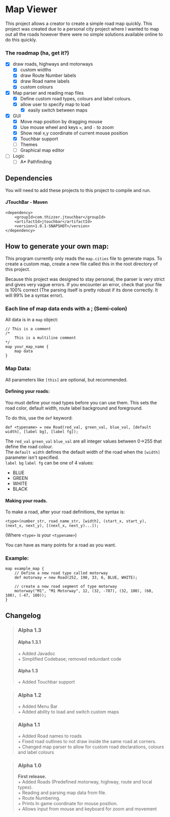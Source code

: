 # Map Viewer
This project allows a creator to create a simple road map quickly. This project was created due to a personal city project where
I wanted to map out all the roads however there were no simple solutions available online to do this quickly.

### The roadmap (ha, get it?)

- [x] draw roads, highways and motorways
  - [x] custom widths
  - [x] draw Route Number labels
  - [x] draw Road name labels
  - [x] custom colours
- [x] Map parser and reading map files
  - [x] Define custom road types, colours and label colours.
  - [x] allow user to specify map to load
    - [x] easily switch between maps
- [x] GUI
  - [x] Move map position by dragging mouse
  - [x] Use mouse wheel and keys `=`, and `-` to zoom
  - [x] Show real x,y coordinate of current mouse position
  - [x] Touchbar support
  - [ ] Themes
  - [ ] Graphical map editor
- [ ] Logic
  - [ ] A* Pathfinding

## Dependencies
You will need to add these projects to this project to compile and run.
#### JTouchBar - Maven
```
<dependency>
	<groupId>com.thizzer.jtouchbar</groupId>
	<artifactId>jtouchbar</artifactId>
	<version>1.0.1-SNAPSHOT</version>
</dependency>
```


## How to generate your own map:
This program currently only reads the `map.cities` file to generate maps. To create a custom map, create a new file called this in the root directory of this project.

Because this project was designed to stay personal, the parser is very strict and gives very vague errors. If you encounter an error,
check that your file is 100% correct (The parsing itself is pretty robust if its done correctly. It will 99% be a syntax error).

### Each line of map data ends with a **;** (Semi-colon)

All data is in a `map` object:

```
// This is a comment
/* 
    This is a multiline comment
*/
map your_map_name {
    map data
}
```

### Map Data:

All parameters like `[this]` are optional, but recommended.

#### Defining your roads:
You must define your road types before you can use them. This sets the road color, default width, route label background and foreground.

To do this, use the `def` keyword:

```def <typename> = new Road(red_val, green_val, blue_val, [default width], [label bg], [label fg]);```

The `red_val` `green_val` `blue_val` are all integer values between 0->255 that define the road colour.
<br>The `default width` defines the default width of the road when the `[width]` parameter isn't specified.
<br>`label bg` `label fg` can be one of 4 values:
- BLUE
- GREEN
- WHITE
- BLACK

#### Making your roads.

To make a road, after your road definitions, the syntax is:

`<type>(number_str, road_name_str, [width], (start_x, start_y), (next_x, next_y), [(next_x, next_y)...]);`

(Where `<type>` is your `<typename>`)

You can have as many points for a road as you want.

### Example:

```
map example_map {
    // Define a new road type called motorway
    def motorway = new Road(252, 190, 33, 6, BLUE, WHITE);
    
    // create a new road segment of type motorway
    motorway("M1", "M1 Motorway", 12, (32, -787), (32, 100), (68, 100), (-47, 100));
}
```


## Changelog


>### Alpha 1.3
>
>#### Alpha 1.3.1
> <span>+ Added Javadoc
> <br>+ Simplified Codebase; removed redundant code
>#### Alpha 1.3
> <span>+ Added Touchbar support

>### Alpha 1.2
> <span>+ Added Menu Bar
> <br>+ Added ability to load and switch custom maps

>### Alpha 1.1
><span>+ Added Road names to roads
> <br>+ Fixed road outlines to not draw inside the same road at corners.
> <br>+ Changed map parser to allow for custom road declarations, colours and label colours

>### Alpha 1.0
>**First release.**
><br>+ Added Roads (Predefined motorway, highway, route and local types).
><br>+ Reading and parsing map data from file.
><br>+ Route Numbering.
><br>+ Prints In game coordinate for mouse position.
><br>+ Allows input from mouse and keyboard for zoom and movement